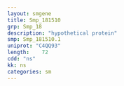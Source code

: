 ```yaml
---
layout: smgene
title: Smp_181510
grp: Smp_18
description: "hypothetical protein"
smp: Smp_181510.1
uniprot: "C4QQ93"
length:    72
cdd: "ns"
kk: ns
categories: sm
---
```

